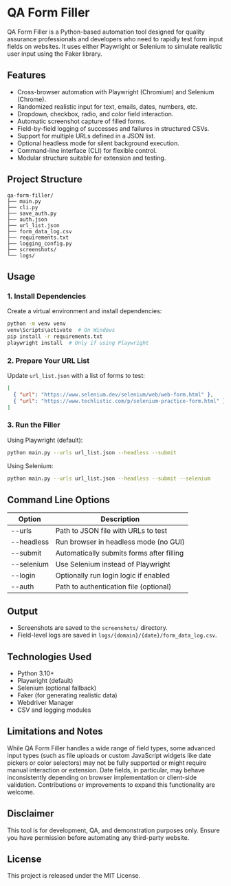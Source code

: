 # QA Form Filler

QA Form Filler is a Python-based automation tool designed for quality assurance professionals and developers who need to rapidly test form input fields on websites. It uses either Playwright or Selenium to simulate realistic user input using the Faker library.

## Features

- Cross-browser automation with Playwright (Chromium) and Selenium (Chrome).
- Randomized realistic input for text, emails, dates, numbers, etc.
- Dropdown, checkbox, radio, and color field interaction.
- Automatic screenshot capture of filled forms.
- Field-by-field logging of successes and failures in structured CSVs.
- Support for multiple URLs defined in a JSON list.
- Optional headless mode for silent background execution.
- Command-line interface (CLI) for flexible control.
- Modular structure suitable for extension and testing.

## Project Structure

```
qa-form-filler/
├── main.py
├── cli.py
├── save_auth.py
├── auth.json
├── url_list.json
├── form_data_log.csv
├── requirements.txt
├── logging_config.py
├── screenshots/
└── logs/
```

## Usage

### 1. Install Dependencies

Create a virtual environment and install dependencies:

```bash
python -m venv venv
venv\Scripts\activate  # On Windows
pip install -r requirements.txt
playwright install  # Only if using Playwright
```

### 2. Prepare Your URL List

Update `url_list.json` with a list of forms to test:

```json
[
  { "url": "https://www.selenium.dev/selenium/web/web-form.html" },
  { "url": "https://www.techlistic.com/p/selenium-practice-form.html" }
]
```

### 3. Run the Filler

Using Playwright (default):

```bash
python main.py --urls url_list.json --headless --submit
```

Using Selenium:

```bash
python main.py --urls url_list.json --headless --submit --selenium
```

## Command Line Options

| Option      | Description                                    |
|-------------|------------------------------------------------|
| --urls      | Path to JSON file with URLs to test            |
| --headless  | Run browser in headless mode (no GUI)          |
| --submit    | Automatically submits forms after filling      |
| --selenium  | Use Selenium instead of Playwright             |
| --login     | Optionally run login logic if enabled          |
| --auth      | Path to authentication file (optional)         |

## Output

- Screenshots are saved to the `screenshots/` directory.
- Field-level logs are saved in `logs/{domain}/{date}/form_data_log.csv`.

## Technologies Used

- Python 3.10+
- Playwright (default)
- Selenium (optional fallback)
- Faker (for generating realistic data)
- Webdriver Manager
- CSV and logging modules

## Limitations and Notes

While QA Form Filler handles a wide range of field types, some advanced input types (such as file uploads or custom JavaScript widgets like date pickers or color selectors) may not be fully supported or might require manual interaction or extension. Date fields, in particular, may behave inconsistently depending on browser implementation or client-side validation. Contributions or improvements to expand this functionality are welcome.

## Disclaimer

This tool is for development, QA, and demonstration purposes only. Ensure you have permission before automating any third-party website.

## License

This project is released under the MIT License.
